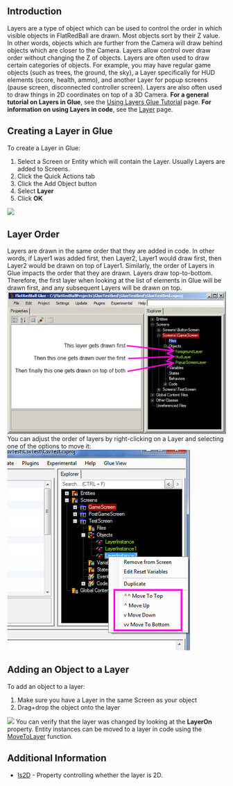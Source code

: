 ## Introduction

Layers are a type of object which can be used to control the order in which visible objects in FlatRedBall are drawn. Most objects sort by their Z value. In other words, objects which are further from the Camera will draw behind objects which are closer to the Camera. Layers allow control over draw order without changing the Z of objects. Layers are often used to draw certain categories of objects. For example, you may have regular game objects (such as trees, the ground, the sky), a Layer specifically for HUD elements (score, health, ammo), and another Layer for popup screens (pause screen, disconnected controller screen). Layers are also often used to draw things in 2D coordinates on top of a 3D Camera. **For a general tutorial on Layers in Glue**, see the [Using Layers Glue Tutorial](/frb/docs/index.php?title=Glue:Tutorials:Using_Layers "Glue:Tutorials:Using Layers") page. **For information on using Layers in code**, see the [Layer](/frb/docs/index.php?title=FlatRedBall.Graphics.Layer "FlatRedBall.Graphics.Layer") page.

## Creating a Layer in Glue

To create a Layer in Glue:

1.  Select a Screen or Entity which will contain the Layer. Usually Layers are added to Screens.
2.  Click the Quick Actions tab
3.  Click the Add Object button
4.  Select **Layer**
5.  Click **OK**

[![](/wp-content/uploads/2016/01/2021_July_22_092823.gif)](/wp-content/uploads/2016/01/2021_July_22_092823.gif)

## Layer Order

Layers are drawn in the same order that they are added in code. In other words, if Layer1 was added first, then Layer2, Layer1 would draw first, then Layer2 would be drawn on top of Layer1. Similarly, the order of Layers in Glue impacts the order that they are drawn. Layers draw top-to-bottom. Therefore, the first layer when looking at the list of elements in Glue will be drawn first, and any subsequent Layers will be drawn on top. ![LayerOrderInGlue.PNG](/media/migrated_media-LayerOrderInGlue.PNG) You can adjust the order of layers by right-clicking on a Layer and selecting one of the options to move it: ![MoveLayerUpOrDown.png](/media/migrated_media-MoveLayerUpOrDown.png)

## Adding an Object to a Layer

To add an object to a layer:

1.  Make sure you have a Layer in the same Screen as your object
2.  Drag+drop the object onto the layer

[![](/wp-content/uploads/2016/01/2019-07-19_10-39-04.gif)](/wp-content/uploads/2016/01/2019-07-19_10-39-04.gif) You can verify that the layer was changed by looking at the **LayerOn** property. Entity instances can be moved to a layer in code using the [MoveToLayer](/documentation/tools/glue-reference/entities/movetolayer.md) function.

## Additional Information

-   [Is2D](/documentation/tools/glue-reference/objects/glue-reference-layer/glue-reference-objects-is2d.md) - Property controlling whether the layer is 2D.

 
